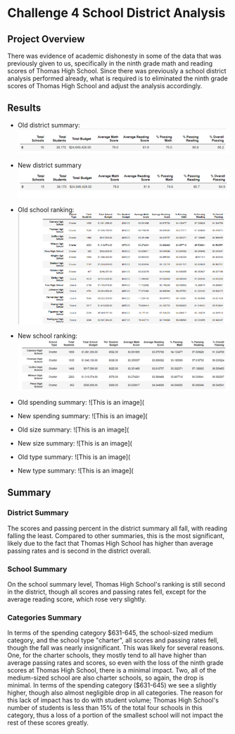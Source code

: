 # Challenge 4 School District Analysis
## Project Overview
There was evidence of academic dishonesty in some of the data that was previously given to us, specifically in the ninth grade math and reading scores of Thomas High School. Since there was previously a school district analysis performed already, what is required is to eliminated the ninth grade scores of Thomas High School and adjust the analysis accordingly.
## Results
- Old district summary:
![This is an image](https://github.com/sandmanN7/Challenge-4/blob/main/Resources/old_district.png)

- New district summary
![This is an image](https://github.com/sandmanN7/Challenge-4/blob/main/Resources/new_district.png)

- Old school ranking:
![This is an image](https://github.com/sandmanN7/Challenge-4/blob/main/Resources/old_rank%20(2).png)

- New school ranking:
![This is an image](https://github.com/sandmanN7/Challenge-4/blob/main/Resources/new_rank.png)

- Old spending summary:
![This is an image](

- New spending summary:
![This is an image](

- Old size summary:
![This is an image](

- New size summary:
![This is an image](

- Old type summary:
![This is an image](

- New type summary:
![This is an image](
## Summary
### District Summary
The scores and passing percent in the district summary all fall, with reading falling the least. Compared to other summaries, this is the most significant, likely due to the fact that Thomas High School has higher than average passing rates and is second in the district overall.

### School Summary
On the school summary level, Thomas High School's ranking is still second in the district, though all scores and passing rates fell, except for the average reading score, which rose very slightly.

### Categories Summary
In terms of the spending category $631-645, the school-sized medium category, and the school type "charter", all scores and passing rates fell, though the fall was nearly insignificant. This was likely for several reasons. One, for the charter schools, they mostly tend to all have higher than average passing rates and scores, so even with the loss of the ninth grade scores at Thomas High School, there is a minimal impact. Two, all of the medium-sized school are also charter schools, so again, the drop is minimal. In terms of the spending category ($631-645) we see a slightly higher, though also almost negligible drop in all categories. The reason for this lack of impact has to do with student volume; Thomas High School's number of students is less than 15% of the total four schools in this category, thus a loss of a portion of the smallest school will not impact the rest of these scores greatly.
